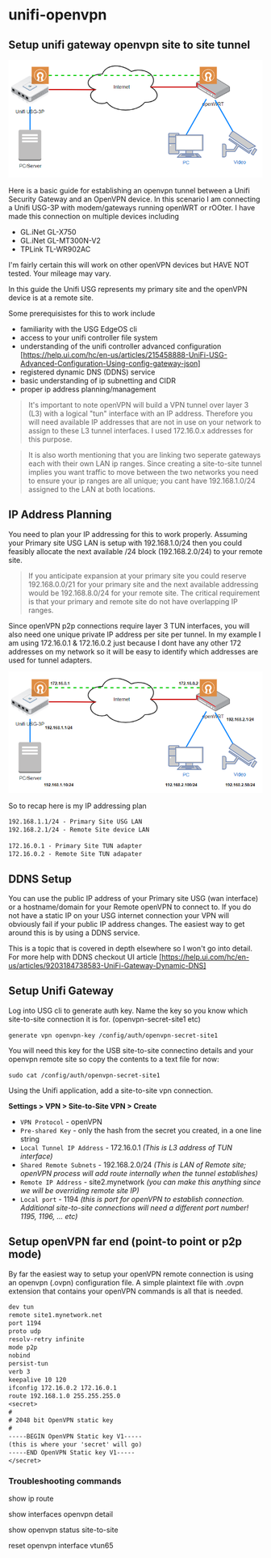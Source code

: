 # unifi-openvpn
## Setup unifi gateway openvpn site to site tunnel

![USG OpenVPN](/2023-04-10%20Unifi%20USG%20OpenVPN.png)

Here is a basic guide for establishing an openvpn tunnel between a Unifi Security Gateway and an OpenVPN device. In this scenario I am connecting a Unifi USG-3P with modem/gateways running openWRT or rOOter. I have made this connection on multiple devices including 

- GL.iNet GL-X750
- GL.iNet GL-MT300N-V2 
- TPLink TL-WR902AC 

I'm fairly certain this will work on other openVPN devices but HAVE NOT tested. Your mileage may vary.

In this guide the Unifi USG represents my primary site and the openVPN device is at a remote site.

Some prerequisistes for this to work include

- familiarity with the USG EdgeOS cli
- access to your unifi controller file system
- understanding of the unifi controller advanced configuration [https://help.ui.com/hc/en-us/articles/215458888-UniFi-USG-Advanced-Configuration-Using-config-gateway-json] 
- registered dynamic DNS (DDNS) service
- basic understanding of ip subnetting and CIDR
- proper ip address planning/management

> It's important to note openVPN will build a VPN tunnel over layer 3 (L3) with a logical "tun" interface with an IP address. Therefore you will need available IP addresses that are not in use on your network to assign to these L3 tunnel interfaces. I used 172.16.0.x addresses for this purpose. 

> It is also worth mentioning that you are linking two seperate gateways each with their own LAN ip ranges. Since creating a site-to-site tunnel implies you want traffic to move between the two networks you need to ensure your ip ranges are all unique; you cant have 192.168.1.0/24 assigned to the LAN at both locations.

## IP Address Planning
You need to plan your IP addressing for this to work properly. Assuming your Primary site USG LAN is setup with 192.168.1.0/24 then you could feasibly allocate the next available /24 block (192.168.2.0/24) to your remote site. 

> If you anticipate expansion at your primary site you could reserve 192.168.0.0/21 for your primary site and the next available addressing would be 192.168.8.0/24 for your remote site. The critical requirement is that your primary and remote site do not have overlapping IP ranges.

Since openVPN p2p connections require layer 3 TUN interfaces, you will also need one unique private IP address per site per tunnel. In my example I am using 172.16.0.1 & 172.16.0.2 just because I dont have any other 172 addresses on my network so it will be easy to identify which addresses are used for tunnel adapters.

![USG OpenVPN](/2023-04-10%20Unifi%20USG%20OpenVPN%20L3.png)

So to recap here is my IP addressing plan

```
192.168.1.1/24 - Primary Site USG LAN
192.168.2.1/24 - Remote Site device LAN

172.16.0.1 - Primary Site TUN adapter
172.16.0.2 - Remote Site TUN adapater
```

## DDNS Setup
You can use the public IP address of your Primary site USG (wan interface) or a hostname/domain for your Remote openVPN to connect to. If you do not have a static IP on your USG internet connection your VPN will obviously fail if your public IP address changes. The easiest way to get around this is by using a DDNS service. 

This is a topic that is covered in depth elsewhere so I won't go into detail. For more help with DDNS checkout UI article [https://help.ui.com/hc/en-us/articles/9203184738583-UniFi-Gateway-Dynamic-DNS]

## Setup Unifi Gateway
Log into USG cli to generate auth key. Name the key so you know which site-to-site connection it is for. (openvpn-secret-site1 etc)

`generate vpn openvpn-key /config/auth/openvpn-secret-site1`

You will need this key for the USB site-to-site connectino details and your openvpn remote site so copy the contents to a text file for now:

`sudo cat /config/auth/openvpn-secret-site1`

Using the Unifi application, add a site-to-site vpn connection.

**Settings > VPN > Site-to-Site VPN > Create**

- `VPN Protocol` - openVPN
- `Pre-shared Key` - only the hash from the secret you created, in a one line string
- `Local Tunnel IP Address` - 172.16.0.1 *(This is L3 address of TUN interface)*
- `Shared Remote Subnets` - 192.168.2.0/24 *(This is LAN of Remote site; openVPN process will add route internally when the tunnel establishes)*
- `Remote IP Address` - site2.mynetwork *(you can make this anything since we will be overriding remote site IP)*
- `Local port` - 1194 *(this is port for openVPN to establish connection. Additional site-to-site connections will need a different port number! 1195, 1196, ... etc)*

## Setup openVPN far end (point-to point or p2p mode)
By far the easiest way to setup your openVPN remote connection is using an openvpn (.ovpn) configuration file. A simple plaintext file with .ovpn extension that contains your openVPN commands is all that is needed.

```
dev tun
remote site1.mynetwork.net
port 1194
proto udp
resolv-retry infinite
mode p2p
nobind
persist-tun
verb 3
keepalive 10 120
ifconfig 172.16.0.2 172.16.0.1
route 192.168.1.0 255.255.255.0
<secret>
#
# 2048 bit OpenVPN static key
#
-----BEGIN OpenVPN Static key V1-----
(this is where your 'secret' will go)
-----END OpenVPN Static key V1-----
</secret>
```

### Troubleshooting commands

show ip route

show interfaces openvpn detail 

show openvpn status site-to-site

reset openvpn interface vtun65
